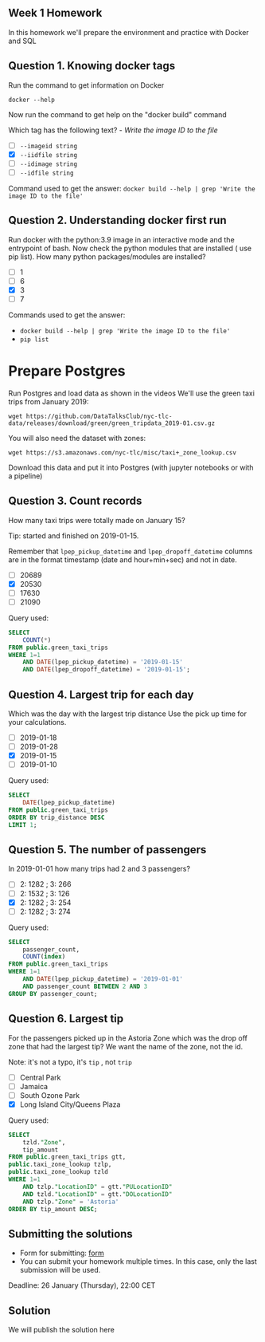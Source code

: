 ## Week 1 Homework

In this homework we'll prepare the environment 
and practice with Docker and SQL


## Question 1. Knowing docker tags

Run the command to get information on Docker 

```docker --help```

Now run the command to get help on the "docker build" command

Which tag has the following text? - *Write the image ID to the file* 

- [ ] `--imageid string`
- [x] `--iidfile string`
- [ ] `--idimage string`
- [ ] `--idfile string`

Command used to get the answer: ```docker build --help | grep 'Write the image ID to the file'```

## Question 2. Understanding docker first run 

Run docker with the python:3.9 image in an interactive mode and the entrypoint of bash.
Now check the python modules that are installed ( use pip list). 
How many python packages/modules are installed?

- [ ] 1
- [ ] 6
- [x] 3
- [ ] 7

Commands used to get the answer:
- ```docker build --help | grep 'Write the image ID to the file'```
- ```pip list```

# Prepare Postgres

Run Postgres and load data as shown in the videos
We'll use the green taxi trips from January 2019:

```wget https://github.com/DataTalksClub/nyc-tlc-data/releases/download/green/green_tripdata_2019-01.csv.gz```

You will also need the dataset with zones:

```wget https://s3.amazonaws.com/nyc-tlc/misc/taxi+_zone_lookup.csv```

Download this data and put it into Postgres (with jupyter notebooks or with a pipeline)


## Question 3. Count records 

How many taxi trips were totally made on January 15?

Tip: started and finished on 2019-01-15. 

Remember that `lpep_pickup_datetime` and `lpep_dropoff_datetime` columns are in the format timestamp (date and hour+min+sec) and not in date.

- [ ] 20689
- [x] 20530
- [ ] 17630
- [ ] 21090

Query used:
``` sql
SELECT
	COUNT(*)
FROM public.green_taxi_trips
WHERE 1=1
	AND DATE(lpep_pickup_datetime) = '2019-01-15'
	AND DATE(lpep_dropoff_datetime) = '2019-01-15';
```


## Question 4. Largest trip for each day

Which was the day with the largest trip distance
Use the pick up time for your calculations.

- [ ] 2019-01-18
- [ ] 2019-01-28
- [x] 2019-01-15
- [ ] 2019-01-10

Query used:
``` sql
SELECT
	DATE(lpep_pickup_datetime)
FROM public.green_taxi_trips
ORDER BY trip_distance DESC
LIMIT 1;
```

## Question 5. The number of passengers

In 2019-01-01 how many trips had 2 and 3 passengers?
 
- [ ] 2: 1282 ; 3: 266
- [ ] 2: 1532 ; 3: 126
- [x] 2: 1282 ; 3: 254
- [ ] 2: 1282 ; 3: 274

Query used:
``` sql
SELECT
	passenger_count,
	COUNT(index)
FROM public.green_taxi_trips
WHERE 1=1
	AND DATE(lpep_pickup_datetime) = '2019-01-01'
	AND passenger_count BETWEEN 2 AND 3
GROUP BY passenger_count;
```

## Question 6. Largest tip

For the passengers picked up in the Astoria Zone which was the drop off zone that had the largest tip?
We want the name of the zone, not the id.

Note: it's not a typo, it's `tip` , not `trip`

- [ ] Central Park
- [ ] Jamaica
- [ ] South Ozone Park
- [X] Long Island City/Queens Plaza

Query used:
``` sql
SELECT
	tzld."Zone",
	tip_amount
FROM public.green_taxi_trips gtt,
public.taxi_zone_lookup tzlp,
public.taxi_zone_lookup tzld
WHERE 1=1
	AND tzlp."LocationID" = gtt."PULocationID"
	AND tzld."LocationID" = gtt."DOLocationID"
	AND tzlp."Zone" = 'Astoria'
ORDER BY tip_amount DESC;
 ```

## Submitting the solutions

* Form for submitting: [form](https://forms.gle/EjphSkR1b3nsdojv7)
* You can submit your homework multiple times. In this case, only the last submission will be used. 

Deadline: 26 January (Thursday), 22:00 CET


## Solution

We will publish the solution here
